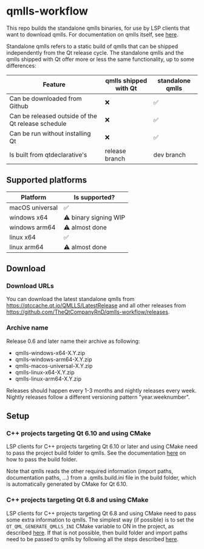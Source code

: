 # qmlls-workflow

This repo builds the standalone qmlls binaries, for use by LSP clients that want to download qmlls.
For documentation on qmlls itself, see [here](https://doc.qt.io/qt-6/qtqml-tooling-qmlls.html).

Standalone qmlls refers to a static build of qmlls that can be shipped independently from the Qt release cycle. The
standalone qmlls and the qmlls shipped with Qt offer more or less the same functionality, up to some differences:

| Feature | qmlls shipped with Qt | standalone qmlls | 
| --- | --- | --- |
| Can be downloaded from Github | ❌ | ✅
| Can be released outside of the Qt release schedule | ❌ | ✅
| Can be run without installing Qt | ❌ | ✅
| Is built from qtdeclarative's | release branch | dev branch |

## Supported platforms

| Platform | Is supported? | 
| --- | --- |
| macOS universal | ✅
| windows x64 | ⚠️ binary signing WIP
| windows arm64 | ⚠️ almost done
| linux x64 | ✅
| linux arm64 | ⚠️ almost done

## Download

### Download URLs
You can download the latest standalone qmlls from https://qtccache.qt.io/QMLLS/LatestRelease and all other releases
from https://github.com/TheQtCompanyRnD/qmlls-workflow/releases.

### Archive name
Release 0.6 and later name their archive as following:
* qmlls-windows-x64-X.Y.zip
* qmlls-windows-arm64-X.Y.zip
* qmlls-macos-universal-X.Y.zip
* qmlls-linux-x64-X.Y.zip
* qmlls-linux-arm64-X.Y.zip

Releases should happen every 1-3 months and nightly releases every week. Nightly releases follow a different
versioning pattern "year.weeknumber".

## Setup

### C++ projects targeting Qt 6.10 and using CMake

LSP clients for C++ projects targeting Qt 6.10 or later and using CMake need to pass the project build folder to qmlls. See the documentation [here](https://doc.qt.io/qt-6/qtqml-tooling-qmlls.html) on how to pass the build folder.

Note that qmlls reads the other required information (import paths, documentation paths, ...) from a .qmlls.build.ini file in the build folder, which is automatically generated by CMake for Qt 6.10.

### C++ projects targeting Qt 6.8 and using CMake

LSP clients for C++ projects targeting Qt 6.8 and using CMake need to pass some extra information to qmlls.
The simplest way (if possible) is to set the `QT_QML_GENERATE_QMLLS_INI` CMake variable to ON in the project, as described [here](https://doc.qt.io/qt-6/cmake-variable-qt-qml-generate-qmlls-ini.html).
If that is not possible, then build folder and import paths need to be passed to qmlls by following all the steps described [here](https://doc.qt.io/qt-5/qtqml-tooling-qmlls.html#setting-up-the-qml-language-server-in-your-editor).

